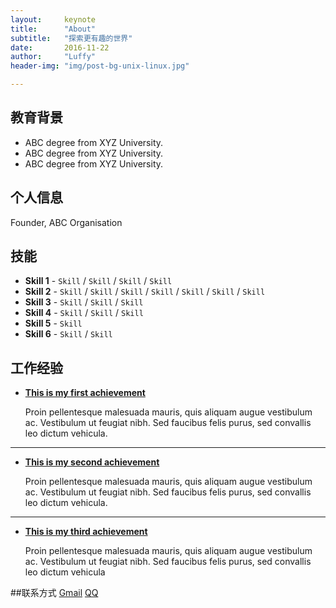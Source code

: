 ```yaml
---
layout:     keynote
title:      "About"
subtitle:   "探索更有趣的世界"
date:       2016-11-22 
author:     "Luffy"
header-img: "img/post-bg-unix-linux.jpg"

---
```



## 教育背景

* ABC degree from XYZ University.
* ABC degree from XYZ University.
* ABC degree from XYZ University.

## 个人信息

Founder, ABC Organisation

## 技能

* **Skill 1** - `Skill` / `Skill` / `Skill` / `Skill`
* **Skill 2** - `Skill` / `Skill` / `Skill` / `Skill` / `Skill` / `Skill` / `Skill`
* **Skill 3** - `Skill` / `Skill` / `Skill`
* **Skill 4** - `Skill` / `Skill` / `Skill` 
* **Skill 5** - `Skill`
* **Skill 6** - `Skill` / `Skill` 
    
    
## 工作经验


* [**This is my first achievement**](#) 
   
   Proin pellentesque malesuada mauris, quis aliquam augue vestibulum ac. Vestibulum ut feugiat nibh. Sed faucibus felis purus, sed convallis leo dictum vehicula.

***

* [**This is my second achievement**](#) 

    Proin pellentesque malesuada mauris, quis aliquam augue vestibulum ac. Vestibulum ut feugiat nibh. Sed faucibus felis purus, sed convallis leo dictum vehicula.

***

* [**This is my third achievement**](#) 

   Proin pellentesque malesuada mauris, quis aliquam augue vestibulum ac. Vestibulum ut feugiat nibh. Sed faucibus felis purus, sed convallis leo dictum vehicula

##联系方式
[Gmail](mailto:luyue19920109@gmail.com)    [QQ](QQ:229078293)